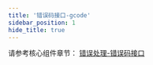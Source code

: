 ```yaml
---
title: '错误码接口-gcode'
sidebar_position: 1
hide_title: true
---
```


请参考核心组件章节： [错误处理-错误码接口](../../核心组件/错误处理/错误处理-错误码特性/错误处理-错误码接口.md)